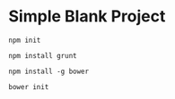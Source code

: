 # Simple Blank Project

    npm init

    npm install grunt

    npm install -g bower

    bower init
